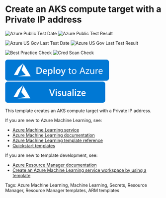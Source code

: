 # Create an AKS compute target with a Private IP address

![Azure Public Test Date](https://azurequickstartsservice.blob.core.windows.net/badges/201-machine-learning-private-ip/PublicLastTestDate.svg)
![Azure Public Test Result](https://azurequickstartsservice.blob.core.windows.net/badges/201-machine-learning-private-ip/PublicDeployment.svg)

![Azure US Gov Last Test Date](https://azurequickstartsservice.blob.core.windows.net/badges/201-machine-learning-private-ip/FairfaxLastTestDate.svg)
![Azure US Gov Last Test Result](https://azurequickstartsservice.blob.core.windows.net/badges/201-machine-learning-private-ip/FairfaxDeployment.svg)

![Best Practice Check](https://azurequickstartsservice.blob.core.windows.net/badges/201-machine-learning-private-ip/BestPracticeResult.svg)
![Cred Scan Check](https://azurequickstartsservice.blob.core.windows.net/badges/201-machine-learning-private-ip/CredScanResult.svg)

[![Deploy To Azure](https://raw.githubusercontent.com/Azure/azure-quickstart-templates/master/1-CONTRIBUTION-GUIDE/images/deploytoazure.svg?sanitize=true)]("https://portal.azure.com/#create/Microsoft.Template/uri/https%3A%2F%2Fraw.githubusercontent.com%2FAzure%2Fazure-quickstart-templates%2Fmaster%2F201-machine-learning-private-ip%2Fazuredeploy.json")  [![Visualize](https://raw.githubusercontent.com/Azure/azure-quickstart-templates/master/1-CONTRIBUTION-GUIDE/images/visualizebutton.svg?sanitize=true)]("http://armviz.io/#/?load=https%3A%2F%2Fraw.githubusercontent.com%2FAzure%2Fazure-quickstart-templates%2Fmaster%2F201-machine-learning-private-ip%2Fazuredeploy.json")
    


    


This template creates an AKS compute target with a Private IP address. 

If you are new to Azure Machine Learning, see:

- [Azure Machine Learning service](https://azure.microsoft.com/services/machine-learning-service/)
- [Azure Machine Learning documentation](https://docs.microsoft.com/azure/machine-learning/)
- [Azure Machine Learning template reference](https://docs.microsoft.com/azure/templates/microsoft.machinelearningservices/allversions)
- [Quickstart templates](https://azure.microsoft.com/resources/templates/)

If you are new to template development, see:

- [Azure Resource Manager documentation](https://docs.microsoft.com/azure/azure-resource-manager/)
- [Create an Azure Machine Learning service workspace by using a template](https://docs.microsoft.com/azure/machine-learning/service/how-to-create-workspace-template)

Tags: Azure Machine Learning, Machine Learning, Secrets, Resource Manager, Resource Manager templates, ARM templates
